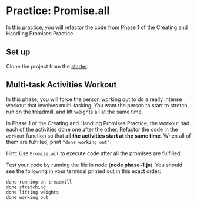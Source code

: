 # Practice: Promise.all

In this practice, you will refactor the code from Phase 1 of the Creating and
Handling Promises Practice.

## Set up

Clone the project from the [starter].

## Multi-task Activities Workout

In this phase, you will force the person working out to do a really intense
workout that involves multi-tasking. You want the person to start to stretch,
run on the treadmill, and lift weights all at the same time.

In Phase 1 of the Creating and Handling Promises Practice, the workout had each
of the activities done one after the other. Refactor the code in the `workout`
function so that **all the activities start at the same time**. When all of them
are fulfilled, print `"done working out"`.

Hint: Use `Promise.all` to execute code after all the promises are fulfilled.

Test your code by running the file in node (**node phase-1.js**). You should see
the following in your terminal printed out in this exact order:

```plaintext
done running on treadmill
done stretching
done lifting weights
done working out
```

[starter]: https://github.com/appacademy/practice-for-week-08-promise-all
